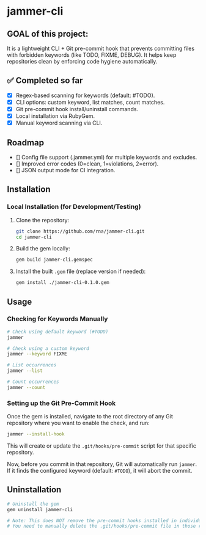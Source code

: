 # jammer-cli

## GOAL of this project:
It is a lightweight CLI + Git pre-commit hook that prevents committing files with forbidden keywords (like TODO, FIXME, DEBUG).
It helps keep repositories clean by enforcing code hygiene automatically.

## ✅ Completed so far
- [x] Regex-based scanning for keywords (default: #TODO).
- [x] CLI options: custom keyword, list matches, count matches.
- [x] Git pre-commit hook install/uninstall commands.
- [x] Local installation via RubyGem.
- [x] Manual keyword scanning via CLI.

## Roadmap
- [] Config file support (.jammer.yml) for multiple keywords and excludes.
- [] Improved error codes (0=clean, 1=violations, 2=error).
- [] JSON output mode for CI integration.


## Installation

### Local Installation (for Development/Testing)

1.  Clone the repository:
    ```bash
    git clone https://github.com/rna/jammer-cli.git
    cd jammer-cli
    ```
2.  Build the gem locally:
    ```bash
    gem build jammer-cli.gemspec
    ```
3.  Install the built `.gem` file (replace version if needed):
    ```bash
    gem install ./jammer-cli-0.1.0.gem
    ```

## Usage

### Checking for Keywords Manually

```bash
# Check using default keyword (#TODO)
jammer

# Check using a custom keyword
jammer --keyword FIXME

# List occurrences
jammer --list

# Count occurrences
jammer --count
```

### Setting up the Git Pre-Commit Hook

Once the gem is installed, navigate to the root directory of any Git repository where you want to enable the check, and run:

```bash
jammer --install-hook
```

This will create or update the `.git/hooks/pre-commit` script for that specific repository.

Now, before you commit in that repository, Git will automatically run `jammer`. If it finds the configured keyword (default: `#TODO`), it will abort the commit.

## Uninstallation

```bash
# Uninstall the gem
gem uninstall jammer-cli

# Note: This does NOT remove the pre-commit hooks installed in individual repositories.
# You need to manually delete the .git/hooks/pre-commit file in those repos if desired.
```
